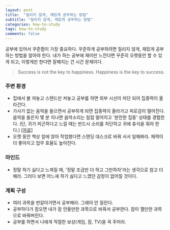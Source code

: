 ```yaml
---
layout: post
title:  "질리지 않게, 재밌게 공부하는 방법"
subtitle: "질리지 않게, 재밌게 공부하는 방법"
categories: how-to-study
tags: how-to-study
comments: false
---
```

공부에 있어서 꾸준함이 가장 중요하다. 꾸준하게 공부하려면 질리지 않게, 재밌게 공부하는 방법을 알아야 한다. 내가 하는 공부에 재미만 느낀다면 꾸준히 오랫동안 할 수 있게 되고, 이렇게만 한다면 잘해지는 건 시간 문제이다.
> Success is not the key to happiness. Happiness is the key to success.

### 주변 환경
- 집에서 불 꺼놓고 스탠드만 켜놓고 공부를 하면 외부 시선이 차단 되어 집중력이 올라간다. 
- 가사가 없는 음악을 들으면서 공부하게 되면 집중력이 올라가고 피로감이 떨어진다. 음악을 들은지 몇 분 지나면 음악소리는 점점 멀어지고 '완전한 집중' 상태를 경험한다. (단, 귀가 피곤하다고 느낄 때는 반드시 소리를 차단하고 귀에 휴식을 줘야 한다.) [[자료]](https://www.donga.com/news/Culture/article/all/20150817/73087463/3)
- 오랫 동안 책상 앞에 앉아 작업했다면 스탠딩 데스크로 바꿔 서서 일해봐라. 체력이 더 좋아지고 업무 효율도 높아진다.

### 마인드
- 정말 하기 싫다고 느껴질 때, '정말 조금만 더 하고 그만하자'라는 생각으로 참고 더 해라. 그러다 보면 어느새 하기 싫다고 느꼈던 감정이 없어질 것이다.

### 계획 구성
- 여러 과목을 번갈아가면서 공부해라. 그래야 안 질린다.
- 공부하다가 잠오면 내가 잠 안올만한 과목으로 바꿔서 공부한다. 잠이 깰만한 과목으로 바꿔버린다.
- 공부를 하면서 나에게 적절한 보상(게임, 잠, TV)을 꼭 주어라.